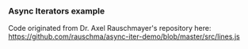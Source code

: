 ### Async Iterators example
Code originated from Dr. Axel Rauschmayer's  repository here: https://github.com/rauschma/async-iter-demo/blob/master/src/lines.js


